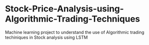 # Stock-Price-Analysis-using-Algorithmic-Trading-Techniques
Machine learning project to understand the use of Algorithmic trading techiniques in Stock analysis using LSTM
